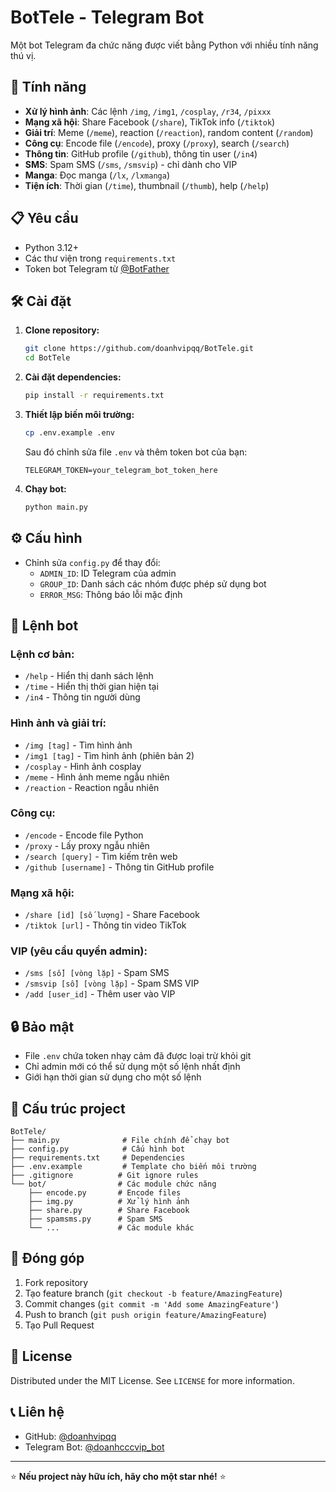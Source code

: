 # BotTele - Telegram Bot

Một bot Telegram đa chức năng được viết bằng Python với nhiều tính năng thú vị.

## 🚀 Tính năng

- **Xử lý hình ảnh**: Các lệnh `/img`, `/img1`, `/cosplay`, `/r34`, `/pixxx`
- **Mạng xã hội**: Share Facebook (`/share`), TikTok info (`/tiktok`)
- **Giải trí**: Meme (`/meme`), reaction (`/reaction`), random content (`/random`)
- **Công cụ**: Encode file (`/encode`), proxy (`/proxy`), search (`/search`)
- **Thông tin**: GitHub profile (`/github`), thông tin user (`/in4`)
- **SMS**: Spam SMS (`/sms`, `/smsvip`) - chỉ dành cho VIP
- **Manga**: Đọc manga (`/lx`, `/lxmanga`)
- **Tiện ích**: Thời gian (`/time`), thumbnail (`/thumb`), help (`/help`)

## 📋 Yêu cầu

- Python 3.12+
- Các thư viện trong `requirements.txt`
- Token bot Telegram từ [@BotFather](https://t.me/botfather)

## 🛠️ Cài đặt

1. **Clone repository:**
   ```bash
   git clone https://github.com/doanhvipqq/BotTele.git
   cd BotTele
   ```

2. **Cài đặt dependencies:**
   ```bash
   pip install -r requirements.txt
   ```

3. **Thiết lập biến môi trường:**
   ```bash
   cp .env.example .env
   ```
   Sau đó chỉnh sửa file `.env` và thêm token bot của bạn:
   ```
   TELEGRAM_TOKEN=your_telegram_bot_token_here
   ```

4. **Chạy bot:**
   ```bash
   python main.py
   ```

## ⚙️ Cấu hình

- Chỉnh sửa `config.py` để thay đổi:
  - `ADMIN_ID`: ID Telegram của admin
  - `GROUP_ID`: Danh sách các nhóm được phép sử dụng bot
  - `ERROR_MSG`: Thông báo lỗi mặc định

## 📝 Lệnh bot

### Lệnh cơ bản:
- `/help` - Hiển thị danh sách lệnh
- `/time` - Hiển thị thời gian hiện tại
- `/in4` - Thông tin người dùng

### Hình ảnh và giải trí:
- `/img [tag]` - Tìm hình ảnh
- `/img1 [tag]` - Tìm hình ảnh (phiên bản 2)
- `/cosplay` - Hình ảnh cosplay
- `/meme` - Hình ảnh meme ngẫu nhiên
- `/reaction` - Reaction ngẫu nhiên

### Công cụ:
- `/encode` - Encode file Python
- `/proxy` - Lấy proxy ngẫu nhiên
- `/search [query]` - Tìm kiếm trên web
- `/github [username]` - Thông tin GitHub profile

### Mạng xã hội:
- `/share [id] [số lượng]` - Share Facebook
- `/tiktok [url]` - Thông tin video TikTok

### VIP (yêu cầu quyền admin):
- `/sms [số] [vòng lặp]` - Spam SMS
- `/smsvip [số] [vòng lặp]` - Spam SMS VIP
- `/add [user_id]` - Thêm user vào VIP

## 🔒 Bảo mật

- File `.env` chứa token nhạy cảm đã được loại trừ khỏi git
- Chỉ admin mới có thể sử dụng một số lệnh nhất định
- Giới hạn thời gian sử dụng cho một số lệnh

## 📂 Cấu trúc project

```
BotTele/
├── main.py              # File chính để chạy bot
├── config.py            # Cấu hình bot
├── requirements.txt     # Dependencies
├── .env.example         # Template cho biến môi trường
├── .gitignore          # Git ignore rules
└── bot/                # Các module chức năng
    ├── encode.py       # Encode files
    ├── img.py          # Xử lý hình ảnh
    ├── share.py        # Share Facebook
    ├── spamsms.py      # Spam SMS
    └── ...             # Các module khác
```

## 🤝 Đóng góp

1. Fork repository
2. Tạo feature branch (`git checkout -b feature/AmazingFeature`)
3. Commit changes (`git commit -m 'Add some AmazingFeature'`)
4. Push to branch (`git push origin feature/AmazingFeature`)
5. Tạo Pull Request

## 📄 License

Distributed under the MIT License. See `LICENSE` for more information.

## 📞 Liên hệ

- GitHub: [@doanhvipqq](https://github.com/doanhvipqq)
- Telegram Bot: [@doanhcccvip_bot](https://t.me/doanhcccvip_bot)

---

⭐ **Nếu project này hữu ích, hãy cho một star nhé!** ⭐
